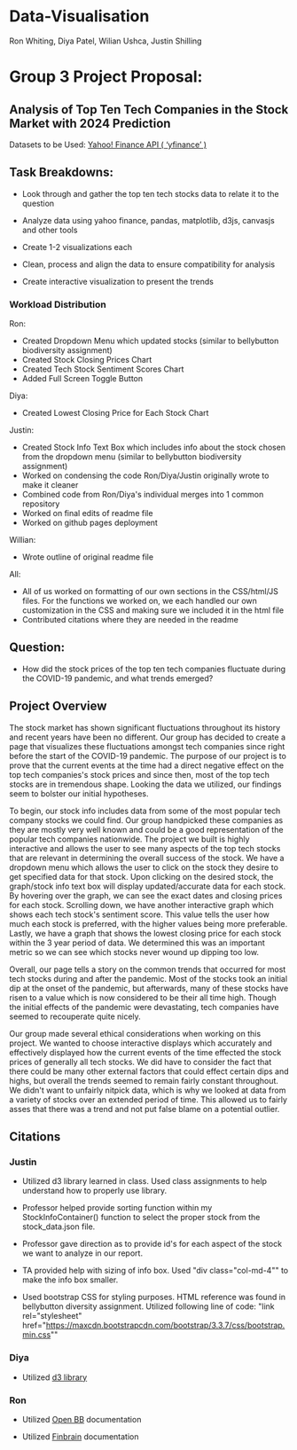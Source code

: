 # Data-Visualisation
Ron Whiting, Diya Patel, Wilian Ushca, Justin Shilling


# Group 3 Project Proposal:

## Analysis of Top Ten Tech Companies in the Stock Market with 2024 Prediction 

Datasets to be Used: [Yahoo! Finance API ( ‘yfinance’ )](https://finance.yahoo.com/)

## Task Breakdowns:

- Look through and gather the top ten tech stocks data to relate it to the question

- Analyze data using yahoo finance, pandas, matplotlib, d3js, canvasjs and other tools

- Create 1-2 visualizations each

- Clean, process and align the data to ensure compatibility for analysis

- Create interactive visualization to present the trends

### Workload Distribution

Ron:
- Created Dropdown Menu which updated stocks (similar to bellybutton biodiversity assignment)
- Created Stock Closing Prices Chart
- Created Tech Stock Sentiment Scores Chart
- Added Full Screen Toggle Button

Diya:
- Created Lowest Closing Price for Each Stock Chart

Justin:
- Created Stock Info Text Box which includes info about the stock chosen from the dropdown menu (similar to bellybutton biodiversity assignment)
- Worked on condensing the code Ron/Diya/Justin originally wrote to make it cleaner
- Combined code from Ron/Diya's individual merges into 1 common repository
- Worked on final edits of readme file
- Worked on github pages deployment

Willian:
- Wrote outline of original readme file

All:
- All of us worked on formatting of our own sections in the CSS/html/JS files. For the functions we worked on, we each handled our own customization in the CSS and making sure we included it in the html file
- Contributed citations where they are needed in the readme
	
## Question:

- How did the stock prices of the top ten tech companies fluctuate during the COVID-19 pandemic, and what trends emerged?

## Project Overview

The stock market has shown significant fluctuations throughout its history and recent years have been no different. Our group has decided to create a page that visualizes these fluctuations amongst tech companies since right before the start of the COVID-19 pandemic. The purpose of our project is to prove that the current events at the time had a direct negative effect on the top tech companies's stock prices and since then, most of the top tech stocks are in tremendous shape. Looking the data we utilized, our findings seem to bolster our initial hypotheses.

To begin, our stock info includes data from some of the most popular tech company stocks we could find. Our group handpicked these companies as they are mostly very well known and could be a good representation of the popular tech companies nationwide. The project we built is highly interactive and allows the user to see many aspects of the top tech stocks that are relevant in determining the overall success of the stock. We have a dropdown menu which allows the user to click on the stock they desire to get specified data for that stock. Upon clicking on the desired stock, the graph/stock info text box will display updated/accurate data for each stock. By hovering over the graph, we can see the exact dates and closing prices for each stock. Scrolling down, we have another interactive graph which shows each tech stock's sentiment score. This value tells the user how much each stock is preferred, with the higher values being more preferable. Lastly, we have a graph that shows the lowest closing price for each stock within the 3 year period of data. We determined this was an important metric so we can see which stocks never wound up dipping too low.

Overall, our page tells a story on the common trends that occurred for most tech stocks during and after the pandemic. Most of the stocks took an initial dip at the onset of the pandemic, but afterwards, many of these stocks have risen to a value which is now considered to be their all time high. Though the initial effects of the pandemic were devastating, tech companies have seemed to recouperate quite nicely.

Our group made several ethical considerations when working on this project. We wanted to choose interactive displays which accurately and effectively displayed how the current events of the time effected the stock prices of generally all tech stocks. We did have to consider the fact that there could be many other external factors that could effect certain dips and highs, but overall the trends seemed to remain fairly constant throughout. We didn't want to unfairly nitpick data, which is why we looked at data from a variety of stocks over an extended period of time. This allowed us to fairly asses that there was a trend and not put false blame on a potential outlier.


## Citations
### Justin
- Utilized d3 library learned in class. Used class assignments to help understand how to properly use library.

- Professor helped provide sorting function within my StockInfoContainer() function to select the proper stock from the stock_data.json file.

- Professor gave direction as to provide id's for each aspect of the stock we want to analyze in our report.

- TA provided help with sizing of info box. Used "div class="col-md-4"" to make the info box smaller.

- Used bootstrap CSS for styling purposes. HTML reference was found in bellybutton diversity assignment. Utilized following line of code:
"link rel="stylesheet" href="https://maxcdn.bootstrapcdn.com/bootstrap/3.3.7/css/bootstrap.min.css""


### Diya
- Utilized [d3 library](https://d3js.org)

### Ron
- Utilized [Open BB](https://docs.openbb.co/sdk/data-available/stocks/comparison-analysis) documentation

- Utilized [Finbrain](https://docs.finbrain.tech/#get-market-predictions) documentation
